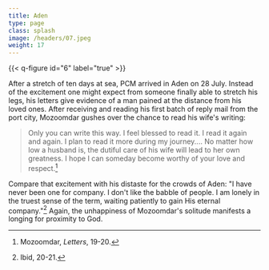 ```yaml
---
title: Aden
type: page
class: splash
image: /headers/07.jpeg
weight: 17
---
```


{{< q-figure id="6" label="true" >}}

After a stretch of ten days at sea, PCM arrived in Aden on 28 July.
Instead of the excitement one might expect from someone finally able to
stretch his legs, his letters give evidence of a man pained at the
distance from his loved ones. After receiving and reading his first
batch of reply mail from the port city, Mozoomdar gushes over the chance
to read his wife's writing:

> Only you can write this way. I feel blessed to read it. I read it again
and again. I plan to read it more during my journey.... No matter how
low a husband is, the dutiful care of his wife will lead to her own
greatness. I hope I can someday become worthy of your love and
respect.[^17]

Compare that excitement with his distaste for the crowds of Aden: "I
have never been one for company. I don't like the babble of people. I am
lonely in the truest sense of the term, waiting patiently to gain His
eternal company."[^18] Again, the unhappiness of Mozoomdar's solitude
manifests a longing for proximity to God.

[^17]: Mozoomdar, *Letters*, 19-20.

[^18]: Ibid, 20-21.
